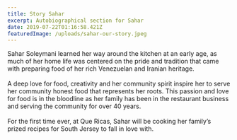 ```yaml
---
title: Story Sahar
excerpt: Autobiographical section for Sahar
date: 2019-07-22T01:16:58.421Z
featuredImage: /uploads/sahar-our-story.jpeg
---
```

Sahar Soleymani learned her way around the kitchen at an early age, as much of her home life was centered on the pride and tradition that came with preparing food of her rich Venezuelan and Iranian heritage. 
<br>
<br>
A deep love for food, creativity and her community spirit inspire her to serve her community honest food that represents her roots.  This passion and love for food is in the bloodline as her family has been in the restaurant business and serving the community for over 40 years. 
<br>
<br>
For the first time ever, at Que Ricas, Sahar will be cooking her family’s prized recipes for South Jersey to fall in love with.
